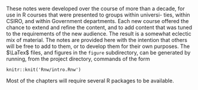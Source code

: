 These notes were developed over the course of more than a decade, for use in R courses that were presented to groups within universi- ties, within CSIRO, and within Government departments. Each new course offered the chance to extend and refine the content, and to add content that was tuned to the requirements of the new audience. The result is a somewhat eclectic mix of material. The notes are provided here with the intention that others will be free to add to them, or to develop them for their own purposes.
The $\LaTex\$ files, and figures in the `figure` subdirectory, can be generated by running, from the project directory, commands of the form
```
knitr::knit('Rnw/intro.Rnw')
```
Most of the chapters will require several R packages to be available. 